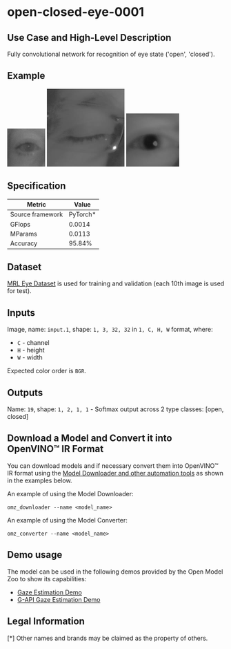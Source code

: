 # open-closed-eye-0001

## Use Case and High-Level Description

Fully convolutional network for recognition of eye state ('open', 'closed').

## Example

![](./assets/1.png)
![](./assets/2.png)
![](./assets/3.png)

## Specification

| Metric                          | Value                                     |
|---------------------------------|-------------------------------------------|
| Source framework                | PyTorch\*                                 |
| GFlops                          | 0.0014                                    |
| MParams                         | 0.0113                                    |
| Accuracy                        | 95.84%                                    |

## Dataset

[MRL Eye Dataset](http://mrl.cs.vsb.cz/eyedataset) is used for training and validation (each 10th image is used for test).

## Inputs

Image, name: `input.1`, shape: `1, 3, 32, 32` in `1, C, H, W` format, where:

- `C` - channel
- `H` - height
- `W` - width

Expected color order is `BGR`.

## Outputs

Name: `19`, shape: `1, 2, 1, 1` - Softmax output across 2 type classes: [open, closed]


## Download a Model and Convert it into OpenVINO™ IR Format

You can download models and if necessary convert them into OpenVINO™ IR format using the [Model Downloader and other automation tools](../../../tools/model_tools/README.md) as shown in the examples below.

An example of using the Model Downloader:
```
omz_downloader --name <model_name>
```

An example of using the Model Converter:
```
omz_converter --name <model_name>
```

## Demo usage

The model can be used in the following demos provided by the Open Model Zoo to show its capabilities:

* [Gaze Estimation Demo](../../../demos/gaze_estimation_demo/cpp/README.md)
* [G-API Gaze Estimation Demo](../../../demos/gaze_estimation_demo/cpp_gapi/README.md)

## Legal Information
[*] Other names and brands may be claimed as the property of others.

